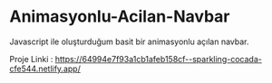 # Animasyonlu-Acilan-Navbar
 Javascript ile oluşturduğum basit bir animasyonlu açılan navbar.

Proje Linki : https://64994e7f93a1cb1afeb158cf--sparkling-cocada-cfe544.netlify.app/